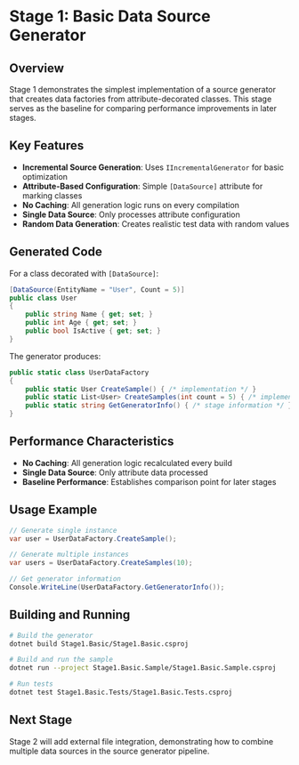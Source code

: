 # Stage 1: Basic Data Source Generator

## Overview

Stage 1 demonstrates the simplest implementation of a source generator that creates data factories from attribute-decorated classes. This stage serves as the baseline for comparing performance improvements in later stages.

## Key Features

- **Incremental Source Generation**: Uses `IIncrementalGenerator` for basic optimization
- **Attribute-Based Configuration**: Simple `[DataSource]` attribute for marking classes
- **No Caching**: All generation logic runs on every compilation
- **Single Data Source**: Only processes attribute configuration
- **Random Data Generation**: Creates realistic test data with random values

## Generated Code

For a class decorated with `[DataSource]`:

```csharp
[DataSource(EntityName = "User", Count = 5)]
public class User
{
    public string Name { get; set; }
    public int Age { get; set; }
    public bool IsActive { get; set; }
}
```

The generator produces:

```csharp
public static class UserDataFactory
{
    public static User CreateSample() { /* implementation */ }
    public static List<User> CreateSamples(int count = 5) { /* implementation */ }
    public static string GetGeneratorInfo() { /* stage information */ }
}
```

## Performance Characteristics

- **No Caching**: All generation logic recalculated every build
- **Single Data Source**: Only attribute data processed
- **Baseline Performance**: Establishes comparison point for later stages

## Usage Example

```csharp
// Generate single instance
var user = UserDataFactory.CreateSample();

// Generate multiple instances
var users = UserDataFactory.CreateSamples(10);

// Get generator information
Console.WriteLine(UserDataFactory.GetGeneratorInfo());
```

## Building and Running

```bash
# Build the generator
dotnet build Stage1.Basic/Stage1.Basic.csproj

# Build and run the sample
dotnet run --project Stage1.Basic.Sample/Stage1.Basic.Sample.csproj

# Run tests
dotnet test Stage1.Basic.Tests/Stage1.Basic.Tests.csproj
```

## Next Stage

Stage 2 will add external file integration, demonstrating how to combine multiple data sources in the source generator pipeline.
